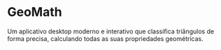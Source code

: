 # GeoMath
Um aplicativo desktop moderno e interativo que classifica triângulos de forma precisa, calculando todas as suas propriedades geométricas. 
